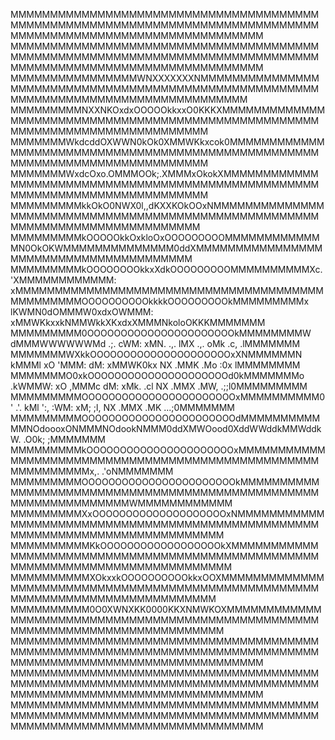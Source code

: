 MMMMMMMMMMMMMMMMMMMMMMMMMMMMMMMMMMMMMMMMMMMMMMMMMMMMMMMMMMMMMMMMMMMMMMMMMMMMMMMMMMMMMMMMMMMMMMMMMMMMMMMMMMMMMM
MMMMMMMMMMMMMMMMMMMMMMMMMMMMMMMMMMMMMMMMMMMMMMMMMMMMMMMMMMMMMMMMMMMMMMMMMMMMMMMMMMMMMMMMMMMMMMMMMMMMMMMMMMMMMM
MMMMMMMMMMMMMMMMWNXXXXXXXNMMMMMMMMMMMMMMMMMMMMMMMMMMMMMMMMMMMMMMMMMMMMMMMMMMMMMMMMMMMMMMMMMMMMMMMMMMMMMMMMMMMM
MMMMMMMMMNXXNKOxdxOOOOOkkxxO0KKKXMMMMMMMMMMMMMMMMMMMMMMMMMMMMMMMMMMMMMMMMMMMMMMMMMMMMMMMMMMMMMMMMMMMMMMMMMMMMM
MMMMMMMWkdcddOXWWN0kOk0XMMWKkxcok0MMMMMMMMMMMMMMMMMMMMMMMMMMMMMMMMMMMMMMMMMMMMMMMMMMMMMMMMMMMMMMMMMMMMMMMMMMMM
MMMMMMMWxdcOxo.OMMMOOk;.XMMMxOkokXMMMMMMMMMMMMMMMMMMMMMMMMMMMMMMMMMMMMMMMMMMMMMMMMMMMMMMMMMMMMMMMMMMMMMMMMMMMM
MMMMMMMMMkkOkO0NWX0l,,dKXXKOkOOxNMMMMMMMMMMMMMMMMMMMMMMMMMMMMMMMMMMMMMMMMMMMMMMMMMMMMMMMMMMMMMMMMMMMMMMMMMMMMM
MMMMMMMMMkOOOOOkkOxkloOxOOOOOOOOOMMMMMMMMMMMMMN0OkOKWMMMMMMMMMMMMMM0ddXMMMMMMMMMMMMMMMMMMMMMMMMMMMMMMMMMMMMMMM
MMMMMMMMMkOOOOOOOOkkxXdkOOOOOOOOOMMMMMMMMMMXc.       'XMMMMMMMMMMMM:  xMMMMMMMMMMMMMMMMMMMMMMMMMMMMMMMMMMMMMMM
MMMMMMMMMOOOOOOOOOOkkkkOOOOOOOOOkMMMMMMMMMx   lKWMN0dOMMMW0xdxOWMMM:  xMMWKkxxkNMMWkkXKxdxXMMMNkoloOKKKMMMMMMM
MMMMMMMMM0OOOOOOOOOOOOOOOOOOOOOOkMMMMMMMMW   dMMMWWWWWWMd  .;.  cWM:  xMN. .,.  lMX   .,.  oMk  .c,  .lMMMMMMM
MMMMMMMWXkkOOOOOOOOOOOOOOOOOOOOOxXNMMMMMMN   kMMMl    xO  'MMM:  dM:  xMMWK0kx   NX  .MMK  .Mo  :0x  lMMMMMMMM
MMMMMMMO0xkOOOOOOOOOOOOOOOOOOOOOd0kMMMMMMMo  .kWMMW:  xO  ,MMMc  dM:  xMk. .cl   NX  .MMX  .MW, .;;l0MMMMMMMMM
MMMMMMMMMOOOOOOOOOOOOOOOOOOOOOOOxMMMMMMMMMM0'   .'.   kMl  ':,  :WM:  xM;  ;l,   NX  .MMX  .MK    ...;0MMMMMMM
MMMMMMMMMOOOOOOOOOOOOOOOOOOOOOOOdMMMMMMMMMMMMNOdoooxONMMMNOdookNMMM0ddXMWOood0XddWWddkMMWddkW. .O0k;  ;MMMMMMM
MMMMMMMMMkOOOOOOOOOOOOOOOOOOOOOOxMMMMMMMMMMMMMMMMMMMMMMMMMMMMMMMMMMMMMMMMMMMMMMMMMMMMMMMMMMMMx,.   .'oNMMMMMMM
MMMMMMMMMOOOOOOOOOOOOOOOOOOOOOOOkMMMMMMMMMMMMMMMMMMMMMMMMMMMMMMMMMMMMMMMMMMMMMMMMMMMMMMMMMMMMMMMMWMMMMMMMMMMMM
MMMMMMMMMXxOOOOOOOOOOOOOOOOOOOOxNMMMMMMMMMMMMMMMMMMMMMMMMMMMMMMMMMMMMMMMMMMMMMMMMMMMMMMMMMMMMMMMMMMMMMMMMMMMMM
MMMMMMMMMMKkOOOOOOOOOOOOOOOOOOkXMMMMMMMMMMMMMMMMMMMMMMMMMMMMMMMMMMMMMMMMMMMMMMMMMMMMMMMMMMMMMMMMMMMMMMMMMMMMMM
MMMMMMMMMMXOkxxkOOOOOOOOOOkkxOOXMMMMMMMMMMMMMMMMMMMMMMMMMMMMMMMMMMMMMMMMMMMMMMMMMMMMMMMMMMMMMMMMMMMMMMMMMMMMMM
MMMMMMMMMM0O0XWNXKK0000KKXNMWKOXMMMMMMMMMMMMMMMMMMMMMMMMMMMMMMMMMMMMMMMMMMMMMMMMMMMMMMMMMMMMMMMMMMMMMMMMMMMMMM
MMMMMMMMMMMMMMMMMMMMMMMMMMMMMMMMMMMMMMMMMMMMMMMMMMMMMMMMMMMMMMMMMMMMMMMMMMMMMMMMMMMMMMMMMMMMMMMMMMMMMMMMMMMMMM
MMMMMMMMMMMMMMMMMMMMMMMMMMMMMMMMMMMMMMMMMMMMMMMMMMMMMMMMMMMMMMMMMMMMMMMMMMMMMMMMMMMMMMMMMMMMMMMMMMMMMMMMMMMMMM
MMMMMMMMMMMMMMMMMMMMMMMMMMMMMMMMMMMMMMMMMMMMMMMMMMMMMMMMMMMMMMMMMMMMMMMMMMMMMMMMMMMMMMMMMMMMMMMMMMMMMMMMMMMMMM
